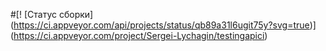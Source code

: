 #[! [Статус сборки] (https://ci.appveyor.com/api/projects/status/qb89a31l6ugit75y?svg=true)] (https://ci.appveyor.com/project/Sergei-Lychagin/testingapici)

